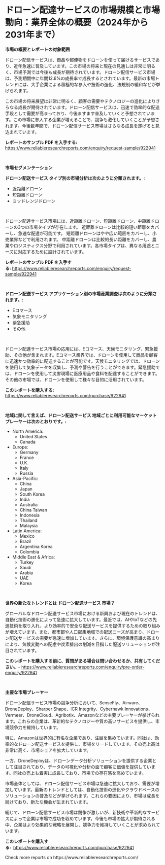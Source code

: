 <p><h1>ドローン配達サービスの市場規模と市場動向：業界全体の概要（2024年から2031年まで）</h1></p><p><strong>市場の概要とレポートの対象範囲</strong></p>
<p><p>ドローン配信サービスは、商品や郵便物をドローンを使って届けるサービスであり、近年急速に普及しています。この市場の将来と現在の見通しは非常に明るく、市場予測では今後も成長が期待されています。ドローン配信サービス市場は、予測期間中に年間12.8%の成長率で成長するとされています。最新の市場トレンドには、大手企業による積極的な参入や技術の進化、法規制の緩和などが挙げられます。</p><p>この市場の将来展望は非常に明るく、顧客の需要やテクノロジーの進化によりさらなる成長が期待されています。ドローン配信サービスは、迅速で効率的な配送手段として需要が高まっており、今後ますます普及していくと予想されています。この市場に参入する企業が増えることで、競争も激化していくことが予想されます。今後数年間で、ドローン配信サービス市場はさらなる成長を遂げると見込まれています。</p></p>
<p><strong>レポートのサンプル PDF を入手する:</strong> <a href="https://www.reliableresearchreports.com/enquiry/request-sample/922941">https://www.reliableresearchreports.com/enquiry/request-sample/922941</a></p>
<p>&nbsp;</p>
<p><strong>市場セグメンテーション</strong></p>
<p><strong>ドローン配送サービス タイプ別の市場分析は次のように分類されます。:</strong></p>
<p><ul><li>近距離ドローン</li><li>短距離ドローン</li><li>ミッドレンジドローン</li></ul></p>
<p>&nbsp;</p>
<p><p>ドローン配達サービス市場には、近距離ドローン、短距離ドローン、中距離ドローンの3つの市場タイプが存在します。 近距離ドローンは比較的短い距離をカバーし、急速な配達が可能です。 短距離ドローンはやや広い範囲をカバーし、小売業界などで利用されます。 中距離ドローンは比較的長い距離をカバーし、農業やロジスティクス分野で利用されています。各市場タイプは、異なる用途とニーズに対応するために設計されています。</p></p>
<p><strong>レポートのサンプル PDF を入手する:</strong>&nbsp;<a href="https://www.reliableresearchreports.com/enquiry/request-sample/922941">https://www.reliableresearchreports.com/enquiry/request-sample/922941</a></p>
<p>&nbsp;</p>
<p><strong> ドローン配送サービス アプリケーション別の市場産業調査は次のように分類されます。:</strong></p>
<p><ul><li>Eコマース</li><li>気象モニタリング</li><li>緊急援助</li><li>その他</li></ul></p>
<p>&nbsp;</p>
<p><p>ドローン配達サービス市場の応用には、Eコマース、天候モニタリング、緊急援助、その他が含まれます。Eコマース業界では、ドローンを使用して商品を顧客に迅速かつ効率的に配送することが可能です。天候モニタリングでは、ドローンを使用して気象データを収集し、予測や警告を行うことができます。緊急援助では、ドローンを使用して災害現場に医療用品や食料を配達することができます。その他の市場では、ドローンを使用して様々な目的に活用されています。</p></p>
<p><strong>このレポートを購入する:</strong>&nbsp; <a href="https://www.reliableresearchreports.com/purchase/922941">https://www.reliableresearchreports.com/purchase/922941</a></p>
<p>&nbsp;</p>
<p><strong>地域に関して言えば、ドローン配送サービス 地域ごとに利用可能なマーケットプレーヤーは次のとおりです。:</strong></p>
<p><ul>
    <li>
        North America:
        <ul>
            <li>United States</li>
            <li>Canada</li>
        </ul>
    </li>
    <li>
        Europe:
        <ul>
            <li>Germany</li>
            <li>France</li>
            <li>U.K.</li>
            <li>Italy</li>
            <li>Russia</li>
        </ul>
    </li>
    <li>
        Asia-Pacific:
        <ul>
            <li>China</li>
            <li>Japan</li>
            <li>South Korea</li>
            <li>India</li>
            <li>Australia</li>
            <li>China Taiwan</li>
            <li>Indonesia</li>
            <li>Thailand</li>
            <li>Malaysia</li>
        </ul>
    </li>
    <li>
        Latin America:
        <ul>
            <li>Mexico</li>
            <li>Brazil</li>
            <li>Argentina Korea</li>
            <li>Colombia</li>
        </ul>
    </li>
    <li>
        Middle East & Africa:
        <ul>
            <li>Turkey</li>
            <li>Saudi</li>
            <li>Arabia</li>
            <li>UAE</li>
            <li>Korea</li>
        </ul>
    </li>
    </ul></p>
<p>&nbsp;</p>
<p><strong>世界の新たなトレンドとは ドローン配送サービス 市場？</strong></p>
<p><p>グローバルなドローン配送サービス市場における新興および現在のトレンドは、自動化技術の進化によって急速に拡大しています。最近では、AIやIoTなどの先進技術を取り入れ、より効率的で安全な配送サービスを提供するための取り組みが増えています。また、都市部や人口密集地域での配送ニーズが高まり、ドローン配送サービスの需要が急速に増加しています。さらに、環境保護意識の高まりにより、気候変動への配慮や炭素排出の削減を目指した配送ソリューションが注目されています。</p></p>
<p><strong>このレポートを購入する前に、質問がある場合は問い合わせるか、共有してください。</strong>- <a href="https://www.reliableresearchreports.com/enquiry/pre-order-enquiry/922941">https://www.reliableresearchreports.com/enquiry/pre-order-enquiry/922941</a></p>
<p>&nbsp;</p>
<p><strong>主要な市場プレーヤー</strong></p>
<p><p>ドローン配信サービス市場の競争分析において、SenseFly、Airware、DroneDeploy、Sharper Shape、ICR Integrity、Cyberhawk Innovations、Vermeer、DroneCloud、Agribotix、Amazonなどの主要プレーヤーが挙げられます。これらの企業は、革新的なテクノロジーや質の高いサービスを提供し、市場競争力を維持しています。</p><p>特に、Amazonは世界的に有名な企業であり、注目を集めています。同社は、効率的なドローン配送サービスを提供し、市場をリードしています。その売上高は非常に高く、市場シェアを拡大しています。</p><p>一方、DroneDeployは、ドローンデータ分析ソリューションを提供する企業として注目されており、データの可視化や分析の面で顧客に価値を提供しています。同社の売上も着実に成長しており、市場での存在感を高めています。</p><p>市場全体としては、ドローン配信サービス市場は急速に拡大しており、需要が増加しています。最新のトレンドとしては、自動化技術の進化やクラウドベースのソリューションの普及などが挙げられます。これらの要因により、市場は成長を続けており、新たな機会が生まれています。</p><p>総じて、ドローン配信サービス市場は競争が激しいが、新技術や革新的なサービスによって企業は市場で成功を収めています。今後も市場の拡大が期待される中、企業はより効果的な戦略を展開し、競争力を維持していくことが求められています。</p></p>
<p><strong>このレポートを購入する:</strong>&nbsp;&nbsp;<a href="https://www.reliableresearchreports.com/purchase/922941">https://www.reliableresearchreports.com/purchase/922941</a></p>
<p>Check more reports on https://www.reliableresearchreports.com/</p>